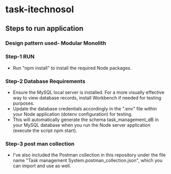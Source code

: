 # task-itechnosol

## Steps to run application

### Design pattern used- Modular Monolith

### Step-1 RUN

- Run "npm install" to install the required Node packages.

### Step-2 Database Requirements

- Ensure the MySQL local server is installed. For a more visually effective way to view database records, install Workbench if needed for testing purposes.
- Update the database credentials accordingly in the ".env" file within your Node application (dotenv configuration) for testing.
- This will automatically generate the schema task_management_dB in your MySQL database when you run the Node server application (execute the script npm start).

### Step-3 post man collection

- I've also included the Postman collection in this repository under the file name "Task management System.postman_collection.json", which you can import and use as well.
